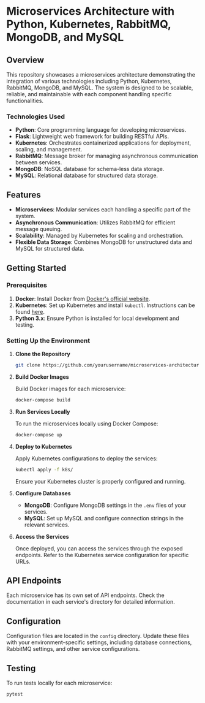 # Microservices Architecture with Python, Kubernetes, RabbitMQ, MongoDB, and MySQL

## Overview

This repository showcases a microservices architecture demonstrating the integration of various technologies including Python, Kubernetes, RabbitMQ, MongoDB, and MySQL. The system is designed to be scalable, reliable, and maintainable with each component handling specific functionalities.

### Technologies Used

- **Python**: Core programming language for developing microservices.
- **Flask**: Lightweight web framework for building RESTful APIs.
- **Kubernetes**: Orchestrates containerized applications for deployment, scaling, and management.
- **RabbitMQ**: Message broker for managing asynchronous communication between services.
- **MongoDB**: NoSQL database for schema-less data storage.
- **MySQL**: Relational database for structured data storage.

## Features

- **Microservices**: Modular services each handling a specific part of the system.
- **Asynchronous Communication**: Utilizes RabbitMQ for efficient message queuing.
- **Scalability**: Managed by Kubernetes for scaling and orchestration.
- **Flexible Data Storage**: Combines MongoDB for unstructured data and MySQL for structured data.

## Getting Started

### Prerequisites

1. **Docker**: Install Docker from [Docker's official website](https://www.docker.com/get-started).
2. **Kubernetes**: Set up Kubernetes and install `kubectl`. Instructions can be found [here](https://kubernetes.io/docs/tasks/tools/).
3. **Python 3.x**: Ensure Python is installed for local development and testing.

### Setting Up the Environment

1. **Clone the Repository**

    ```bash
    git clone https://github.com/yourusername/microservices-architecture.git
    ```

2. **Build Docker Images**

    Build Docker images for each microservice:

    ```bash
    docker-compose build
    ```

3. **Run Services Locally**

    To run the microservices locally using Docker Compose:

    ```bash
    docker-compose up
    ```

4. **Deploy to Kubernetes**

    Apply Kubernetes configurations to deploy the services:

    ```bash
    kubectl apply -f k8s/
    ```

    Ensure your Kubernetes cluster is properly configured and running.

5. **Configure Databases**

    - **MongoDB**: Configure MongoDB settings in the `.env` files of your services.
    - **MySQL**: Set up MySQL and configure connection strings in the relevant services.

6. **Access the Services**

    Once deployed, you can access the services through the exposed endpoints. Refer to the Kubernetes service configuration for specific URLs.

## API Endpoints

Each microservice has its own set of API endpoints. Check the documentation in each service's directory for detailed information.

## Configuration

Configuration files are located in the `config` directory. Update these files with your environment-specific settings, including database connections, RabbitMQ settings, and other service configurations.

## Testing

To run tests locally for each microservice:

```bash
pytest
